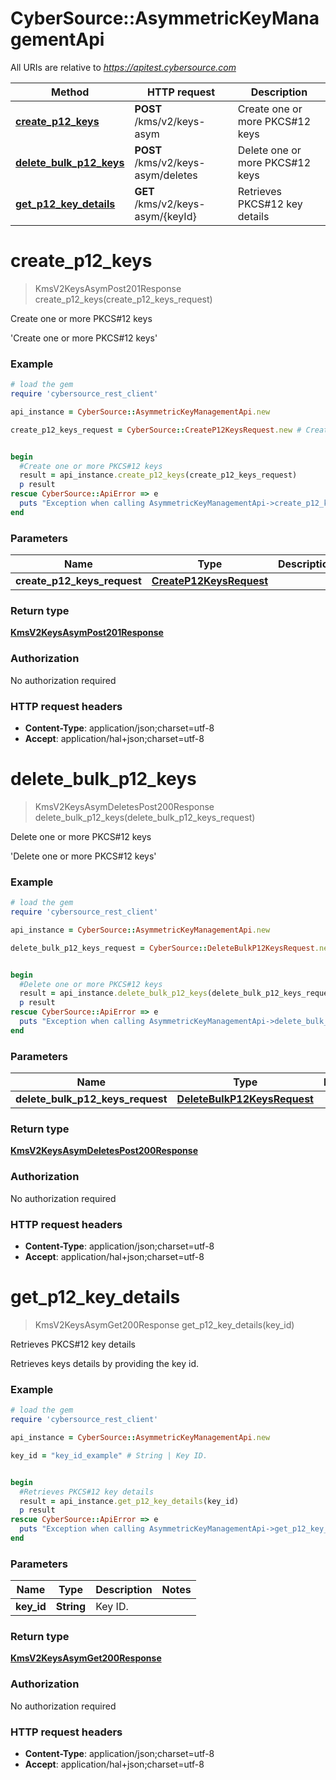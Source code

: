 # CyberSource::AsymmetricKeyManagementApi

All URIs are relative to *https://apitest.cybersource.com*

Method | HTTP request | Description
------------- | ------------- | -------------
[**create_p12_keys**](AsymmetricKeyManagementApi.md#create_p12_keys) | **POST** /kms/v2/keys-asym | Create one or more PKCS#12 keys
[**delete_bulk_p12_keys**](AsymmetricKeyManagementApi.md#delete_bulk_p12_keys) | **POST** /kms/v2/keys-asym/deletes | Delete one or more PKCS#12 keys
[**get_p12_key_details**](AsymmetricKeyManagementApi.md#get_p12_key_details) | **GET** /kms/v2/keys-asym/{keyId} | Retrieves PKCS#12 key details


# **create_p12_keys**
> KmsV2KeysAsymPost201Response create_p12_keys(create_p12_keys_request)

Create one or more PKCS#12 keys

'Create one or more PKCS#12 keys' 

### Example
```ruby
# load the gem
require 'cybersource_rest_client'

api_instance = CyberSource::AsymmetricKeyManagementApi.new

create_p12_keys_request = CyberSource::CreateP12KeysRequest.new # CreateP12KeysRequest | 


begin
  #Create one or more PKCS#12 keys
  result = api_instance.create_p12_keys(create_p12_keys_request)
  p result
rescue CyberSource::ApiError => e
  puts "Exception when calling AsymmetricKeyManagementApi->create_p12_keys: #{e}"
end
```

### Parameters

Name | Type | Description  | Notes
------------- | ------------- | ------------- | -------------
 **create_p12_keys_request** | [**CreateP12KeysRequest**](CreateP12KeysRequest.md)|  | 

### Return type

[**KmsV2KeysAsymPost201Response**](KmsV2KeysAsymPost201Response.md)

### Authorization

No authorization required

### HTTP request headers

 - **Content-Type**: application/json;charset=utf-8
 - **Accept**: application/hal+json;charset=utf-8



# **delete_bulk_p12_keys**
> KmsV2KeysAsymDeletesPost200Response delete_bulk_p12_keys(delete_bulk_p12_keys_request)

Delete one or more PKCS#12 keys

'Delete one or more PKCS#12 keys' 

### Example
```ruby
# load the gem
require 'cybersource_rest_client'

api_instance = CyberSource::AsymmetricKeyManagementApi.new

delete_bulk_p12_keys_request = CyberSource::DeleteBulkP12KeysRequest.new # DeleteBulkP12KeysRequest | 


begin
  #Delete one or more PKCS#12 keys
  result = api_instance.delete_bulk_p12_keys(delete_bulk_p12_keys_request)
  p result
rescue CyberSource::ApiError => e
  puts "Exception when calling AsymmetricKeyManagementApi->delete_bulk_p12_keys: #{e}"
end
```

### Parameters

Name | Type | Description  | Notes
------------- | ------------- | ------------- | -------------
 **delete_bulk_p12_keys_request** | [**DeleteBulkP12KeysRequest**](DeleteBulkP12KeysRequest.md)|  | 

### Return type

[**KmsV2KeysAsymDeletesPost200Response**](KmsV2KeysAsymDeletesPost200Response.md)

### Authorization

No authorization required

### HTTP request headers

 - **Content-Type**: application/json;charset=utf-8
 - **Accept**: application/hal+json;charset=utf-8



# **get_p12_key_details**
> KmsV2KeysAsymGet200Response get_p12_key_details(key_id)

Retrieves PKCS#12 key details

Retrieves keys details by providing the key id.

### Example
```ruby
# load the gem
require 'cybersource_rest_client'

api_instance = CyberSource::AsymmetricKeyManagementApi.new

key_id = "key_id_example" # String | Key ID. 


begin
  #Retrieves PKCS#12 key details
  result = api_instance.get_p12_key_details(key_id)
  p result
rescue CyberSource::ApiError => e
  puts "Exception when calling AsymmetricKeyManagementApi->get_p12_key_details: #{e}"
end
```

### Parameters

Name | Type | Description  | Notes
------------- | ------------- | ------------- | -------------
 **key_id** | **String**| Key ID.  | 

### Return type

[**KmsV2KeysAsymGet200Response**](KmsV2KeysAsymGet200Response.md)

### Authorization

No authorization required

### HTTP request headers

 - **Content-Type**: application/json;charset=utf-8
 - **Accept**: application/hal+json;charset=utf-8




